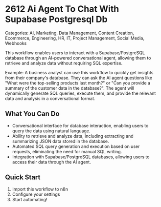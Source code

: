 # 2612 Ai Agent To Chat With Supabase Postgresql Db

Categories: AI, Marketing, Data Management, Content Creation, Ecommerce, Engineering, HR, IT, Project Management, Social Media, Webhooks

This workflow enables users to interact with a Supabase/PostgreSQL database through an AI-powered conversational agent, allowing them to retrieve and analyze data without requiring SQL expertise.

Example: A business analyst can use this workflow to quickly get insights from their company's database. They can ask the AI agent questions like "What were the top-selling products last month?" or "Can you provide a summary of the customer data in the database?". The agent will dynamically generate SQL queries, execute them, and provide the relevant data and analysis in a conversational format.

## What You Can Do
- Conversational interface for database interaction, enabling users to query the data using natural language.
- Ability to retrieve and analyze data, including extracting and summarizing JSON data stored in the database.
- Automated SQL query generation and execution based on user requests, eliminating the need for manual SQL writing.
- Integration with Supabase/PostgreSQL databases, allowing users to access their data through the AI agent.

## Quick Start
1. Import this workflow to n8n
2. Configure your settings
3. Start automating!


